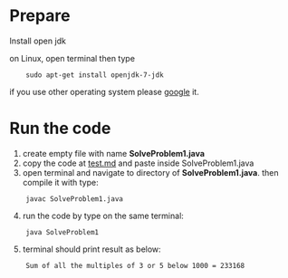 # Prepare
Install open jdk

on Linux, open terminal then type
```
    sudo apt-get install openjdk-7-jdk
```
if you use other operating system please [google](https://google.com) it.

# Run the code
1. create empty file with name **SolveProblem1.java**
2. copy the code at [test.md](./test.md) and paste inside SolveProblem1.java
3. open terminal and navigate to directory of **SolveProblem1.java**. then compile it with type:
```
    javac SolveProblem1.java
```
4. run the code by type on the same terminal:
```
    java SolveProblem1
```
5. terminal should print result as below:
```
    Sum of all the multiples of 3 or 5 below 1000 = 233168
```

